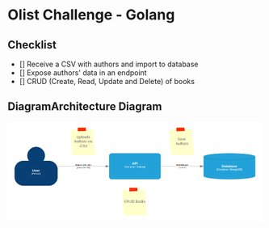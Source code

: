 # Olist Challenge - Golang

## Checklist

- [] Receive a CSV with authors and import to database
- [] Expose authors' data in an endpoint
- [] CRUD (Create, Read, Update and Delete) of books

## DiagramArchitecture Diagram

![system-design](.docs/diagram.png)
